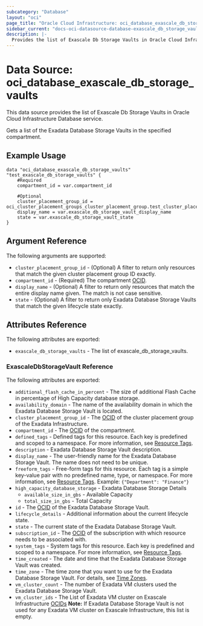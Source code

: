 ```yaml
---
subcategory: "Database"
layout: "oci"
page_title: "Oracle Cloud Infrastructure: oci_database_exascale_db_storage_vaults"
sidebar_current: "docs-oci-datasource-database-exascale_db_storage_vaults"
description: |-
  Provides the list of Exascale Db Storage Vaults in Oracle Cloud Infrastructure Database service
---
```


# Data Source: oci_database_exascale_db_storage_vaults
This data source provides the list of Exascale Db Storage Vaults in Oracle Cloud Infrastructure Database service.

Gets a list of the Exadata Database Storage Vaults in the specified compartment.


## Example Usage

```hcl
data "oci_database_exascale_db_storage_vaults" "test_exascale_db_storage_vaults" {
	#Required
	compartment_id = var.compartment_id

	#Optional
	cluster_placement_group_id = oci_cluster_placement_groups_cluster_placement_group.test_cluster_placement_group.id
	display_name = var.exascale_db_storage_vault_display_name
	state = var.exascale_db_storage_vault_state
}
```

## Argument Reference

The following arguments are supported:

* `cluster_placement_group_id` - (Optional) A filter to return only resources that match the given cluster placement group ID exactly.
* `compartment_id` - (Required) The compartment [OCID](https://docs.cloud.oracle.com/iaas/Content/General/Concepts/identifiers.htm).
* `display_name` - (Optional) A filter to return only resources that match the entire display name given. The match is not case sensitive.
* `state` - (Optional) A filter to return only Exadata Database Storage Vaults that match the given lifecycle state exactly.


## Attributes Reference

The following attributes are exported:

* `exascale_db_storage_vaults` - The list of exascale_db_storage_vaults.

### ExascaleDbStorageVault Reference

The following attributes are exported:

* `additional_flash_cache_in_percent` - The size of additional Flash Cache in percentage of High Capacity database storage. 
* `availability_domain` - The name of the availability domain in which the Exadata Database Storage Vault is located.
* `cluster_placement_group_id` - The [OCID](https://docs.cloud.oracle.com/iaas/Content/General/Concepts/identifiers.htm) of the cluster placement group of the Exadata Infrastructure.
* `compartment_id` - The [OCID](https://docs.cloud.oracle.com/iaas/Content/General/Concepts/identifiers.htm) of the compartment.
* `defined_tags` - Defined tags for this resource. Each key is predefined and scoped to a namespace. For more information, see [Resource Tags](https://docs.cloud.oracle.com/iaas/Content/General/Concepts/resourcetags.htm). 
* `description` - Exadata Database Storage Vault description.
* `display_name` - The user-friendly name for the Exadata Database Storage Vault. The name does not need to be unique.
* `freeform_tags` - Free-form tags for this resource. Each tag is a simple key-value pair with no predefined name, type, or namespace. For more information, see [Resource Tags](https://docs.cloud.oracle.com/iaas/Content/General/Concepts/resourcetags.htm).  Example: `{"Department": "Finance"}` 
* `high_capacity_database_storage` - Exadata Database Storage Details 
	* `available_size_in_gbs` - Available Capacity 
	* `total_size_in_gbs` - Total Capacity 
* `id` - The [OCID](https://docs.cloud.oracle.com/iaas/Content/General/Concepts/identifiers.htm) of the Exadata Database Storage Vault.
* `lifecycle_details` - Additional information about the current lifecycle state.
* `state` - The current state of the Exadata Database Storage Vault.
* `subscription_id` - The [OCID](https://docs.cloud.oracle.com/iaas/Content/General/Concepts/identifiers.htm) of the subscription with which resource needs to be associated with.
* `system_tags` - System tags for this resource. Each key is predefined and scoped to a namespace. For more information, see [Resource Tags](https://docs.cloud.oracle.com/iaas/Content/General/Concepts/resourcetags.htm). 
* `time_created` - The date and time that the Exadata Database Storage Vault was created.
* `time_zone` - The time zone that you want to use for the Exadata Database Storage Vault. For details, see [Time Zones](https://docs.cloud.oracle.com/iaas/Content/Database/References/timezones.htm). 
* `vm_cluster_count` - The number of Exadata VM clusters used the Exadata Database Storage Vault. 
* `vm_cluster_ids` - The List of Exadata VM cluster on Exascale Infrastructure [OCIDs](https://docs.cloud.oracle.com/iaas/Content/General/Concepts/identifiers.htm) **Note:** If Exadata Database Storage Vault is not used for any Exadata VM cluster on Exascale Infrastructure, this list is empty. 

